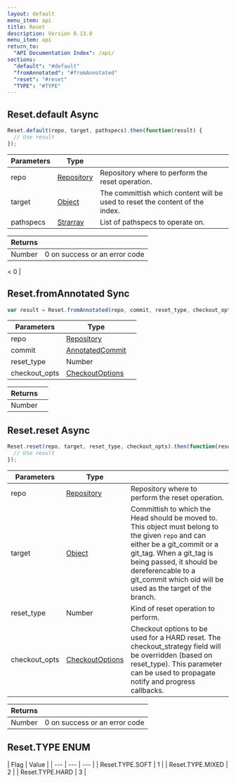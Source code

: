 ```yaml
---
layout: default
menu_item: api
title: Reset
description: Version 0.13.0
menu_item: api
return_to:
  "API Documentation Index": /api/
sections:
  "default": "#default"
  "fromAnnotated": "#fromAnnotated"
  "reset": "#reset"
  "TYPE": "#TYPE"
---
```


## <a name="default"></a><span>Reset.</span>default <span class="tags"><span class="async">Async</span></span>

```js
Reset.default(repo, target, pathspecs).then(function(result) {
  // Use result
});
```

| Parameters | Type |   |
| --- | --- | --- |
| repo | [Repository](/api/repository/) | Repository where to perform the reset operation. |
| target | [Object](/api/object/) | The committish which content will be used to reset the content of the index. |
| pathspecs | [Strarray](/api/strarray/) | List of pathspecs to operate on. |

| Returns |  |
| --- | --- |
| Number |  0 on success or an error code 
<
 0 |

## <a name="fromAnnotated"></a><span>Reset.</span>fromAnnotated <span class="tags"><span class="sync">Sync</span></span>

```js
var result = Reset.fromAnnotated(repo, commit, reset_type, checkout_opts);
```

| Parameters | Type |   |
| --- | --- | --- |
| repo | [Repository](/api/repository/) |  |
| commit | [AnnotatedCommit](/api/annotated_commit/) |  |
| reset_type | Number |  |
| checkout_opts | [CheckoutOptions](/api/checkout_options/) |  |

| Returns |  |
| --- | --- |
| Number |  |

## <a name="reset"></a><span>Reset.</span>reset <span class="tags"><span class="async">Async</span></span>

```js
Reset.reset(repo, target, reset_type, checkout_opts).then(function(result) {
  // Use result
});
```

| Parameters | Type |   |
| --- | --- | --- |
| repo | [Repository](/api/repository/) | Repository where to perform the reset operation. |
| target | [Object](/api/object/) | Committish to which the Head should be moved to. This object must belong to the given `repo` and can either be a git_commit or a git_tag. When a git_tag is being passed, it should be dereferencable to a git_commit which oid will be used as the target of the branch. |
| reset_type | Number | Kind of reset operation to perform. |
| checkout_opts | [CheckoutOptions](/api/checkout_options/) | Checkout options to be used for a HARD reset. The checkout_strategy field will be overridden (based on reset_type). This parameter can be used to propagate notify and progress callbacks. |

| Returns |  |
| --- | --- |
| Number |  0 on success or an error code |

## <a name="TYPE"></a><span>Reset.</span>TYPE <span class="tags"><span class="enum">ENUM</span></span>

| Flag | Value |
| --- | --- | --- |
| <span>Reset.TYPE.</span>SOFT | 1 |
| <span>Reset.TYPE.</span>MIXED | 2 |
| <span>Reset.TYPE.</span>HARD | 3 |

